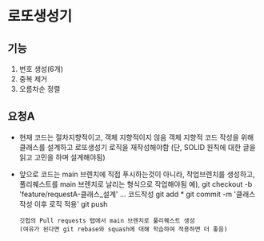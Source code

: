 # 로또생성기

## 기능
1. 번호 생성(6개)
2. 중복 제거
3. 오름차순 정렬


## 요청A
- 현재 코드는 절차지향적이고, 객체 지향적이지 않음
  객체 지향적 코드 작성을 위해 클래스를 설계하고 로또생성기 로직을 재작성해야함
  (단, SOLID 원칙에 대한 글을 읽고 고민을 하며 설계해야됨)
- 앞으로 코드는 main 브렌치에 직접 푸시하는것이 아니라, 작업브렌치를 생성하고, 풀리퀘스트를 main 브렌치로 날리는 형식으로 작업해야됨
  예), git checkout -b 'feature/requestA-클래스_설계'
      ... 코드작성
      git add *
      git commit -m '클래스 작성 이후 로직 적용'
      git push
      
      깃헙의 Pull requests 탭에서 main 브렌치로 풀리퀘스트 생성
      (여유가 된다면 git rebase와 squash에 대해 학습하여 적용하면 더 좋음)
